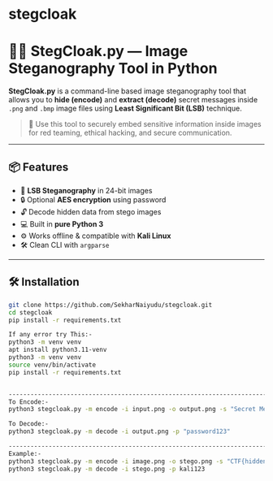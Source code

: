 # stegcloak


# 🕵️‍♂️ StegCloak.py — Image Steganography Tool in Python

**StegCloak.py** is a command-line based image steganography tool that allows you to **hide (encode)** and **extract (decode)** secret messages inside `.png` and `.bmp` image files using **Least Significant Bit (LSB)** technique.

> 🔐 Use this tool to securely embed sensitive information inside images for red teaming, ethical hacking, and secure communication.

---

## 📦 Features

- 🧬 **LSB Steganography** in 24-bit images
- 🔒 Optional **AES encryption** using password
- 🔓 Decode hidden data from stego images
- 💻 Built in **pure Python 3**
- ⚙️ Works offline & compatible with **Kali Linux**
- 🛠️ Clean CLI with `argparse`

---

## 🛠️ Installation

```bash
git clone https://github.com/SekharNaiyudu/stegcloak.git
cd stegcloak
pip install -r requirements.txt

If any error try This:-
python3 -m venv venv
apt install python3.11-venv
python3 -m venv venv
source venv/bin/activate
pip install -r requirements.txt


-----------------------------------------------------------------------------------------------------------------------
To Encode:-
python3 stegcloak.py -m encode -i input.png -o output.png -s "Secret Message" -p "password123"

To Decode:-
python3 stegcloak.py -m decode -i output.png -p "password123"

-----------------------------------------------------------------------------------------------------------------------
Example:-
python3 stegcloak.py -m encode -i image.png -o stego.png -s "CTF{hidden_payload}" -p kali123
python3 stegcloak.py -m decode -i stego.png -p kali123

